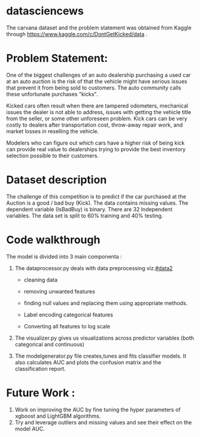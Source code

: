 # datasciencews

The carvana dataset and the problem statement was obtained from Kaggle through https://www.kaggle.com/c/DontGetKicked/data .

# **Problem Statement**:

One of the biggest challenges of an auto dealership purchasing a used car at an auto auction is the risk of that the vehicle might have serious issues that prevent it from being sold to customers. The auto community calls these unfortunate purchases "kicks".

Kicked cars often result when there are tampered odometers, mechanical issues the dealer is not able to address, issues with getting the vehicle title from the seller, or some other unforeseen problem. Kick cars can be very costly to dealers after transportation cost, throw-away repair work, and market losses in reselling the vehicle.

Modelers who can figure out which cars have a higher risk of being kick can provide real value to dealerships trying to provide the best inventory selection possible to their customers.

# **Dataset description**

The challenge of this competition is to predict if the car purchased at the Auction is a good / bad buy (Kick).
The data contains missing values.
The dependent variable (IsBadBuy) is binary.
There are 32 Independent variables.
The data set is split to 60% training and 40% testing.

# **Code walkthrough**
The model is divided into 3 main componenta :

1. The dataprocessor.py deals with data preprocessing viz.[#data2](https://github.com/salilc/datasciencews/blob/master/carvana.ipynb)

      - cleaning data

      - removing unwanted features

      - finding null values and replacing them using appropriate methods.

      - Label encoding categorical features

      - Converting all features to log scale
     

2. The visualizer.py gives us visualizations across predictor variables (both categorical and continuous)

3. The modelgenerator.py file creates,tunes and fits classifier models. It also calculates AUC and plots the
   confusion matrix and the classification report.
   
# **Future Work** :

1. Work on improving the AUC by fine tuning the hyper parameters of xgboost and LightGBM algorithms.
2. Try and leverage outliers and missing values and see their effect on the model AUC.
